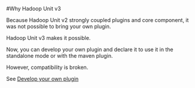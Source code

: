 #Why Hadoop Unit v3

Because Hadoop Unit v2 strongly coupled plugins and core component, it was not possible to bring your own plugin.

Hadoop Unit v3 makes it possible.

Now, you can develop your own plugin and declare it to use it in the standalone mode or with the maven plugin. 

However, compatibility is broken.

See [Develop your own plugin](plugin-development.html)